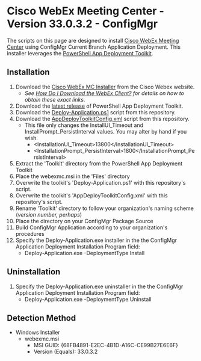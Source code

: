 # Cisco WebEx Meeting Center - Version 33.0.3.2 - ConfigMgr

The scripts on this page are designed to install [Cisco WebEx Meeting Center](https://www.webex.com/) using ConfigMgr Current Branch Application Deployment. This installer leverages the [PowerShell App Deployment Toolkit](http://psappdeploytoolkit.com/).

## Installation

1. Download the [Cisco WebEx MC Installer](https://akamaicdn.webex.com/client/WBXclient-33.0.3-2/webexmc.msi) from the Cisco Webex website.
    * *See [How Do I Download the WebEx Client?](https://collaborationhelp.cisco.com/article/en-us/WBX21270) for details on how to obtain these exact links.*
1. Download the [latest release](https://github.com/PSAppDeployToolkit/PSAppDeployToolkit/releases/latest) of PowerShell App Deployment Toolkit.
1. Download the [Deploy-Application.ps1](https://github.com/aentringer/CMAppScripts/raw/master/Cisco/WebEx-Meeting-Center/Deploy-Application.ps1) script from this repository.
1. Download the [AppDeployToolkitConfig.xml](https://github.com/aentringer/CMAppScripts/raw/master/Cisco/WebEx-Meeting-Center/AppDeployToolkit/AppDeployToolkitConfig.xml) script from this repository.
    * This file only changes the InstallUI_Timeout and InstallPrompt_PersistInterval values. You may alter by hand if you wish.
      * <InstallationUI_Timeout>13800</InstallationUI_Timeout>
      * <InstallationPrompt_PersistInterval>1800</InstallationPrompt_PersistInterval>
1. Extract the 'Toolkit' directory from the PowerShell App Deployment Toolkit
1. Place the webexmc.msi in the 'Files' directory
1. Overwrite the toolkit's 'Deploy-Application.ps1' with this repository's script.
1. Overwrite the toolkit's 'AppDeployToolkitConfig.xml' with this repository's script.
1. Rename 'Toolkit' directory to follow your organization's naming scheme (*version number, perhaps*)
1. Place the directory on your ConfigMgr Package Source
1. Build ConfigMgr Application according to your organization's procedures
1. Specify the Deploy-Application.exe installer in the the ConfigMgr Application Deployment Installation Program field:
    * Deploy-Application.exe -DeploymentType Install

## Uninstallation

1. Specify the Deploy-Application.exe uninstaller in the the ConfigMgr Application Deployment Installation Program field:
    * Deploy-Application.exe -DeploymentType Uninstall

## Detection Method

* Windows Installer
  * webexmc.msi
    * MSI GUID: {68FB4891-E2EC-4B1D-A16C-CE99B27E6E6F}
    * Version (Equals): 33.0.3.2
